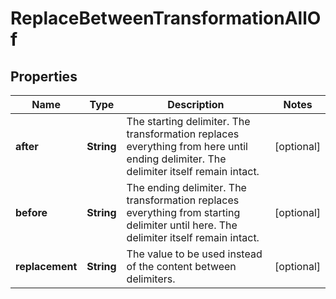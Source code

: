 

# ReplaceBetweenTransformationAllOf


## Properties

| Name | Type | Description | Notes |
|------------ | ------------- | ------------- | -------------|
|**after** | **String** | The starting delimiter. The transformation replaces everything from here until ending delimiter. The delimiter itself remain intact. |  [optional] |
|**before** | **String** | The ending delimiter. The transformation replaces everything from starting delimiter until here. The delimiter itself remain intact. |  [optional] |
|**replacement** | **String** | The value to be used instead of the content between delimiters. |  [optional] |



